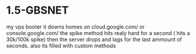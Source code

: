 # 1.5-GBSNET
my vps booter 
it downs homes on cloud.google.com/ or console.google.com/
the spike method hits realy hard for a second ( hits a 30k/100k spike) then the server drops and lags for the last ammount of seconds.
also its filled with custom methods
